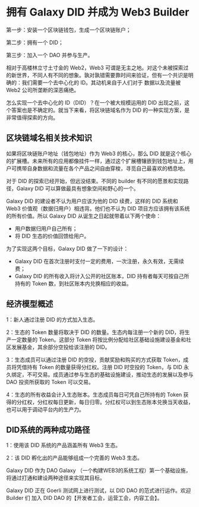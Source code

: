# 拥有 Galaxy DID 并成为 Web3 Builder

第一步：安装一个区块链钱包，生成一个区块链账户；

第二步：拥有一个 DID；

第三步：加入一个 DAO 并参与生产。

相对于高楼林立寸土寸金的 Web2，Web3 可谓是无主之地。对这个未被探索过的新世界，不同人有不同的想象。孰对孰错需要靠时间来验证，但有一个共识是明确的：我们需要一个去中心化的 ID。其动机来自于人们对于 数据以及流量被 Web2 公司所垄断的深恶痛绝。

怎么实现一个去中心化的 ID（DID）？在一个被大规模运用的 DID 出现之前，这个答案也是不确定的。就当下来看，将区块链域名作为 DID 的一种实现方案，是非常值得探索的方向。

## 区块链域名相关技术知识

如果将区块链账户地址（钱包地址）作为 Web3 的核心，那么 DID 就是这个核心的扩展槽。未来所有的应用都像挂件一样，通过这个扩展槽镶嵌到钱包地址上，用户可携带自身数据和流量在各个产品之间自由穿梭，寻觅自己最喜欢的栖息地。

对于 DID 的探索已经开始，但远没结束。不同的 builder 有不同的愿景和实现路径，Galaxy DID 可以算做最具有想象空间和野心的一个。


Galaxy DID 的建设者不认为用户应该为他的 DID 续费，这样的 DID 系统和 Web3 价值观（数据归用户）相违背。他们也不认为 DID 项目方应该拥有该系统的所有价值。所以 Galaxy DID 从诞生之日起就带着以下两个使命：

- 用户数据归用户自己所有；
- 将 DID 生态的价值回馈给用户。

为了实现这两个目标，Galaxy DID 做了一下的设计：

- Galaxy DID 在首次注册时支付一定的费用，一次注册，永久有效，无需续费；
- Galaxy DID 的所有收入将计入公开的社区账本，DID 持有者每天可按自己所持有的 Token 数，到社区账本内兑换相应的收益。

## 经济模型概述

1：新人通过注册 DID 的方式加入生态。

2：生态的 Token 数量将取决于 DID 的数量。生态内每注册一个新的 DID，将生产一定数量的 Token。这部分 Token 将按比例分配给社区基础设施建设基金和社区发展基金，其余部分空投给该注册的 DID。

3：生态成员可以通过注册 DID 的空投，贡献奖励和购买的方式获取 Token，成员将凭借持有 Token 的数量获得分红权。注册 DID 时空投的 Token，与 DID 永久绑定，不可交易。成员通过参与生态的基础设施建设，推动生态的发展以及参与 DAO 投资所获取的 Token 可以交易。

4：生态的所有收益会计入生态账本。生态成员每日可凭自己所持有的 Token 获得的分红权，分红权每日更新，每日归零。分红权可以到生态账本兑换当天收益，也可以用于调动平台内的生产力。

## DID系统的两种成功路径

1：使用该 DID 系统的产品涵盖所有 Web3 生态。

2：该 DID 孵化出的产品能够组成一个完善的 Web3 生态。

Galaxy DID 作为 DAO Galaxy （一个构建WEB3的系统工程）第一个基础设施，将通过打通和建设两种途径来实现其目标。

Galaxy DID 正在 Goerli 测试网上进行测试，以 DID DAO 的范式进行运作。欢迎 Builder 们 加入 DID DAO 的【开发者工会，运营工会，内容工会】。


